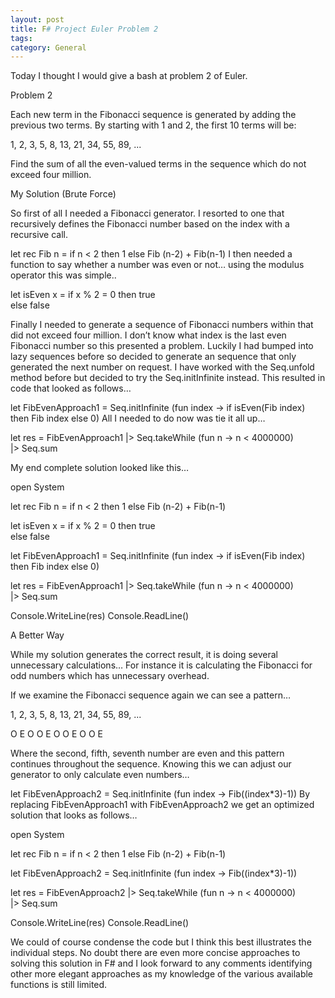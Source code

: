 ```yaml
---
layout: post
title: F# Project Euler Problem 2
tags: 
category: General
---
```

Today I thought I would give a bash at problem 2 of Euler.

Problem 2

Each new term in the Fibonacci sequence is generated by adding the previous two terms. By starting with 1 and 2, the first 10 terms will be:

1, 2, 3, 5, 8, 13, 21, 34, 55, 89, ...

Find the sum of all the even-valued terms in the sequence which do not exceed four million.

My Solution (Brute Force)

So first of all I needed a Fibonacci generator. I resorted to one that recursively defines the Fibonacci number based on the index with a recursive call.

let rec Fib n = 
    if n < 2 then 1 
    else Fib (n-2) + Fib(n-1)
I then needed a function to say whether a number was even or not… using the modulus operator this was simple..

let isEven x = 
    if x % 2 = 0 then true   
    else false  

Finally I needed to generate a sequence of Fibonacci numbers within that did not exceed four million. I don’t know what index is the last even Fibonacci number so this presented a problem. Luckily I had bumped into lazy sequences before so decided to generate an sequence that only generated the next number on request. I have worked with the Seq.unfold method before but decided to try the Seq.initInfinite instead. This resulted in code that looked as follows…

let FibEvenApproach1 = 
    Seq.initInfinite (fun index -> if isEven(Fib index) then Fib index else 0)
All I needed to do now was tie it all up…

let res = 
    FibEvenApproach1
    |> Seq.takeWhile (fun n -> n < 4000000)    
    |> Seq.sum

My end complete solution looked like this…

open System

let rec Fib n = 
    if n < 2 then 1 
    else Fib (n-2) + Fib(n-1)

let isEven x = 
    if x % 2 = 0 then true   
    else false  

let FibEvenApproach1 = 
    Seq.initInfinite (fun index -> if isEven(Fib index) then Fib index else 0)

let res = 
    FibEvenApproach1
    |> Seq.takeWhile (fun n -> n < 4000000)    
    |> Seq.sum

Console.WriteLine(res)
Console.ReadLine()
 

A Better Way

While my solution generates the correct result, it is doing several unnecessary calculations… For instance it is calculating the Fibonacci for odd numbers which has unnecessary overhead.

If we examine the Fibonacci sequence again we can see a pattern…

1, 2, 3, 5, 8, 13, 21, 34, 55, 89, ...

O E O O E O O E O O E

Where the second, fifth, seventh number are even and this pattern continues throughout the sequence. Knowing this we can adjust our generator to only calculate even numbers…

let FibEvenApproach2 = 
    Seq.initInfinite (fun index -> Fib((index*3)-1))
By replacing FibEvenApproach1 with FibEvenApproach2 we get an optimized solution that looks as follows…

open System

let rec Fib n = 
    if n < 2 then 1 
    else Fib (n-2) + Fib(n-1)

let FibEvenApproach2 = 
    Seq.initInfinite (fun index -> Fib((index*3)-1))

let res = 
    FibEvenApproach2
    |> Seq.takeWhile (fun n -> n < 4000000)    
    |> Seq.sum

Console.WriteLine(res)
Console.ReadLine()

We could of course condense the code but I think this best illustrates the individual steps. No doubt there are even more concise approaches to solving this solution in F# and I look forward to any comments identifying other more elegant approaches as my knowledge of the various available functions is still limited.